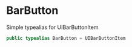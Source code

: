 # BarButton

Simple typealias for UIBarButtonItem

``` swift
public typealias BarButton = UIBarButtonItem
```
